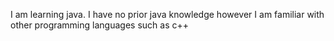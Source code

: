 I am learning java. I have no prior java knowledge however I am familiar with
other programming languages such as c++
